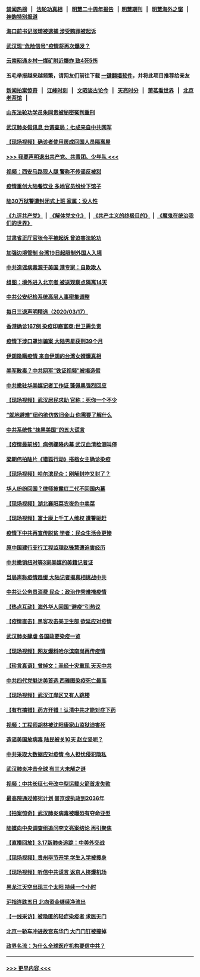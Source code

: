 #### [禁闻热榜](热点新闻.md?=0)  &nbsp;&nbsp;|&nbsp;&nbsp; [法轮功真相](https://github.com/gfw-breaker/truth/blob/master/README.md?=0) &nbsp;&nbsp;|&nbsp;&nbsp; [明慧二十周年报告](https://github.com/gfw-breaker/mh-reports/blob/master/README.md?=0) &nbsp;&nbsp;|&nbsp;&nbsp;[明慧期刊](https://github.com/gfw-breaker/mh-qikan) &nbsp;&nbsp;|&nbsp;&nbsp; [明慧海外之窗](https://github.com/gfw-breaker/mh-news/blob/master/README.md?=0) &nbsp;&nbsp;|&nbsp;&nbsp; [神韵特别报道](https://github.com/gfw-breaker/mh-news/blob/master/shenyun.md?=0)
#### [海口前书记张琦被逮捕 涉受贿罪被起诉](../pages/nsc413/n11949544.md?t=03182102) 
#### [武汉现“危险信号”疫情将再次爆发？](../pages/nsc413/n11949573.md?t=03182102) 
#### [云南昭通乡村一煤矿附近爆炸 致4死5伤](../pages/nsc413/n11949551.md?t=03182102) 
#### 五毛举报越来越频繁，请网友们前往下载 [一键翻墙软件](https://github.com/gfw-breaker/ssr-accounts)，并将此项目推荐给亲友
#### [新闻拍案惊奇](https://github.com/gfw-breaker/banned-news/blob/master/pages/link4.md) &nbsp;&nbsp;|&nbsp;&nbsp; [江峰时刻](https://github.com/gfw-breaker/banned-news/blob/master/pages/link4.md) &nbsp;&nbsp;|&nbsp;&nbsp; [文昭谈古论今](https://github.com/gfw-breaker/banned-news/blob/master/pages/link4.md) &nbsp;&nbsp;|&nbsp;&nbsp; [天亮时分](https://github.com/gfw-breaker/banned-news/blob/master/pages/link4.md) &nbsp;&nbsp;|&nbsp;&nbsp; [萧茗看世界](https://github.com/gfw-breaker/banned-news/blob/master/pages/link4.md) &nbsp;&nbsp;|&nbsp;&nbsp; [北京老茶馆](https://github.com/gfw-breaker/banned-news/blob/master/pages/link4.md) &nbsp;&nbsp;|&nbsp;&nbsp; 
#### [山东法轮功学员朱同贵被秘密冤判重刑](../pages/nsc413/n11947709.md?t=03182102) 
#### [武汉肺炎假讯息 台调查局：七成来自中共网军](../pages/nsc413/n11949398.md?t=03182102) 
#### [【现场视频】确诊者使用房成回国人员隔离屋](../pages/nsc413/n11949263.md?t=03182102) 
#### [>>> 我要声明退出共产党、共青团、少年队 <<<](https://github.com/begood0513/goodnews/blob/master/quit/letter.md) 
#### [视频：西安马路现人腿 警称不传谣反被怼](../pages/nsc413/n11948931.md?t=03182102) 
#### [疫情重创大陆餐饮业 多地官员纷纷下馆子](../pages/nsc413/n11949124.md?t=03182102) 
#### [陆30万狱警遭封闭式上班 家属：没人性](../pages/nsc413/n11948475.md?t=03182102) 
#### [《九评共产党》](https://github.com/begood0513/9ping.md/blob/master/README.md) &nbsp;|&nbsp; [《解体党文化》](../../../../jtdwh.md/blob/master/README.md)  &nbsp;|&nbsp; [《共产主义的终极目的》](../../../../gczydzjmd.md/blob/master/README.md) &nbsp;|&nbsp; [《魔鬼在统治我们的世界》](../../../../mgztzwmdsj.md/blob/master/README.md) 
#### [甘肃省正厅官张令平被起诉 曾迫害法轮功](../pages/nsc413/n11948826.md?t=03182102) 
#### [加强边境管制 台湾19日起限制外国人入境](../pages/nsc413/n11948788.md?t=03182102) 
#### [中共造谣病毒源于美国 港专家：自欺欺人](../pages/nsc413/n11948737.md?t=03182102) 
#### [组图：境外进入北京者 被送观察点隔离14天](../pages/nsc413/n11948682.md?t=03182102) 
#### [中共公安纪检系统高层人事密集调整](../pages/nsc413/n11948569.md?t=03182102) 
#### [每日三退声明精选（2020/03/17）](../pages/nsc413/n11948762.md?t=03182102) 
#### [香港确诊167例 染疫印裔富商:世卫需负责](../pages/nsc413/n11948528.md?t=03182102) 
#### [疫情下涉口罩诈骗案 大陆男星获刑39个月](../pages/nsc413/n11948248.md?t=03182102) 
#### [伊朗隐瞒疫情 来自伊朗的台湾女婿爆真相](../pages/nsc413/n11947993.md?t=03182102) 
#### [美军散毒？中共网军“铁证视频”被揭造假](../pages/nsc413/n11948137.md?t=03182102) 
#### [中共撤驻华美媒记者工作证 蓬佩奥强烈回应](../pages/nsc413/n11948259.md?t=03182102) 
#### [【现场视频】武汉居民求助 官称：死你一个不少](../pages/nsc413/n11948263.md?t=03182102) 
#### [“就地避难”纽约欲仿效旧金山  你需要了解什么](../pages/nsc413/n11948233.md?t=03182102) 
#### [中共系统性“抹黑美国”的五大谎言](../pages/nsc413/n11948112.md?t=03182102) 
#### [【疫情最前线】病例骤降内幕 武汉血清检测叫停](../pages/nsc413/n11947859.md?t=03182102) 
#### [梁朝伟拍陆片《猎狐行动》搭档女主确诊染疫](../pages/nsc413/n11947742.md?t=03182102) 
#### [【现场视频】哈尔滨民众：刚解封咋又封了？](../pages/nsc413/n11948127.md?t=03182102) 
#### [华人纷纷回国？律师披露红二代不回国内幕](../pages/nsc413/n11947698.md?t=03182102) 
#### [【现场视频】湖北襄阳菜农夜色中卖菜](../pages/nsc413/n11948158.md?t=03182102) 
#### [【现场视频】富士康上千工人维权 遭警驱赶](../pages/nsc413/n11948100.md?t=03182102) 
#### [疫情下中共再宣传脱贫 学者：民众生活会更惨](../pages/nsc413/n11948107.md?t=03182102) 
#### [原中国建行支行工程监理赵锋慧遭迫害经历](../pages/nsc413/n11944344.md?t=03182102) 
#### [中共撤销纽时等3家美媒的美籍记者证](../pages/nsc413/n11947924.md?t=03182102) 
#### [当局声称疫情趋缓 大陆记者揭真相挑战中共](../pages/nsc413/n11947619.md?t=03182102) 
#### [中共让公务员消费 民众：政治作秀难掩疫情](../pages/nsc413/n11947736.md?t=03182102) 
#### [【热点互动】海外华人回国“避疫”引热议](../pages/nsc413/n11947713.md?t=03182102) 
#### [【疫情直击】黑客攻击美卫生部 欲延应对疫情](../pages/nsc413/n11947801.md?t=03182102) 
#### [武汉肺炎肆虐 各国政要染疫一览](../pages/nsc413/n11947576.md?t=03182102) 
#### [【现场视频】网友爆料哈尔滨南岗再传疫情](../pages/nsc413/n11947753.md?t=03182102) 
#### [【珍言真语】曾焯文：圣经十灾重现 天灭中共](../pages/nsc413/n11947336.md?t=03182102) 
#### [中共四代党魁访美首选 西雅图染疫死亡最高](../pages/nsc413/n11947602.md?t=03182102) 
#### [【现场视频】武汉江岸区又有人跳楼](../pages/nsc413/n11947678.md?t=03182102) 
#### [【有冇搞错】药方开错！认清中共才能对症下药](../pages/nsc413/n11947665.md?t=03182102) 
#### [视频：工程师胡林被沈阳康家山监狱迫害死](../pages/nsc413/n11947304.md?t=03182102) 
#### [造谣美国放病毒 陆民被关10天 赵立坚呢？](../pages/nsc413/n11947376.md?t=03182102) 
#### [中共采取大数据应对疫情 令人担忧侵犯隐私](../pages/nsc413/n11947286.md?t=03182102) 
#### [武汉肺炎冲击全球 有三大未解之谜](../pages/nsc413/n11946311.md?t=03182102) 
#### [视频：中共长征七号改中型运载火箭首发失败](../pages/nsc413/n11947141.md?t=03182102) 
#### [最高院通过修宪计划 普京或执政到2036年](../pages/nsc413/n11947240.md?t=03182102) 
#### [【拍案惊奇】武汉肺炎病毒被曝恐有夺命亚型](../pages/nsc413/n11945922.md?t=03182102) 
#### [陆媒向中央调查组追问李文亮案结论 再引聚焦](../pages/nsc413/n11946972.md?t=03182102) 
#### [【直播回放】3.17新肺炎追踪：中美外交战](../pages/nsc413/n11947234.md?t=03182102) 
#### [【现场视频】贵州毕节开学 学生入学被搜身](../pages/nsc413/n11946908.md?t=03182102) 
#### [【现场视频】听信中共谎言 返京人挤爆机场](../pages/nsc413/n11946346.md?t=03182102) 
#### [黑龙江天空出现三个太阳 持续一个小时](../pages/nsc413/n11946668.md?t=03182102) 
#### [沪指连跌五日 北向资金继续净流出](../pages/nsc413/n11946599.md?t=03182102) 
#### [【一线采访】被隐匿的轻症染疫者 求医无门](../pages/nsc413/n11946690.md?t=03182102) 
#### [北京一轿车冲进故宫东华门 大门门钉被撞掉](../pages/nsc413/n11946806.md?t=03182102) 
#### [政界名流：为什么全球医疗机构要信中共？](../pages/nsc413/n11945479.md?t=03182102) 

----
#### [ >>> 更早内容 <<< ](../indexes/nsc413-earlier.md)
